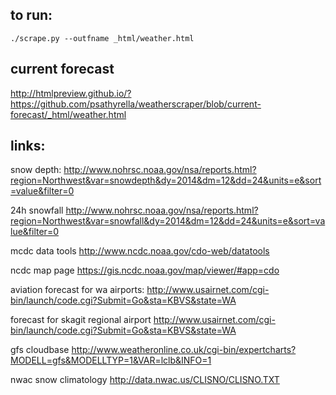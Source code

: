 ## to run:

  `./scrape.py --outfname _html/weather.html`

## current forecast

http://htmlpreview.github.io/?https://github.com/psathyrella/weatherscraper/blob/current-forecast/_html/weather.html

## links:
snow depth:
http://www.nohrsc.noaa.gov/nsa/reports.html?region=Northwest&var=snowdepth&dy=2014&dm=12&dd=24&units=e&sort=value&filter=0

24h snowfall
http://www.nohrsc.noaa.gov/nsa/reports.html?region=Northwest&var=snowfall&dy=2014&dm=12&dd=24&units=e&sort=value&filter=0

mcdc data tools
http://www.ncdc.noaa.gov/cdo-web/datatools

ncdc map page
https://gis.ncdc.noaa.gov/map/viewer/#app=cdo

aviation forecast for wa airports:
http://www.usairnet.com/cgi-bin/launch/code.cgi?Submit=Go&sta=KBVS&state=WA

forecast for skagit regional airport
http://www.usairnet.com/cgi-bin/launch/code.cgi?Submit=Go&sta=KBVS&state=WA

gfs cloudbase
http://www.weatheronline.co.uk/cgi-bin/expertcharts?MODELL=gfs&MODELLTYP=1&VAR=lclb&INFO=1

nwac snow climatology
http://data.nwac.us/CLISNO/CLISNO.TXT
